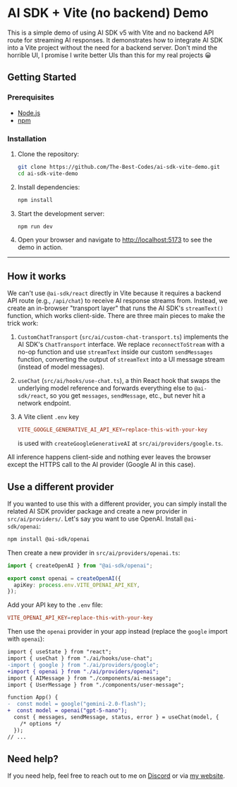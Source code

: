 # AI SDK + Vite (no backend) Demo

This is a simple demo of using AI SDK v5 with Vite and no backend API route for streaming AI responses. It demonstrates how to integrate AI SDK into a Vite project without the need for a backend server. Don't mind the horrible UI, I promise I write better UIs than this for my real projects 😀

## Getting Started

### Prerequisites

- [Node.js](https://nodejs.org/)
- [npm](https://docs.npmjs.com/downloading-and-installing-node-js-and-npm)

### Installation

1. Clone the repository:

   ```bash
   git clone https://github.com/The-Best-Codes/ai-sdk-vite-demo.git
   cd ai-sdk-vite-demo
   ```

2. Install dependencies:

   ```bash
   npm install
   ```

3. Start the development server:

   ```bash
   npm run dev
   ```

4. Open your browser and navigate to [http://localhost:5173](http://localhost:5173) to see the demo in action.

---

## How it works

We can't use `@ai-sdk/react` directly in Vite because it requires a backend API route (e.g., `/api/chat`) to receive AI response streams from.
Instead, we create an in-browser "transport layer" that runs the AI SDK's
`streamText()` function, which works client-side. There are three main pieces to make the trick work:

1. `CustomChatTransport` (`src/ai/custom-chat-transport.ts`) implements the
   AI SDK's `ChatTransport` interface. We replace `reconnectToStream` with a no-op function and use `streamText` inside our custom `sendMessages` function, converting the output of `streamText` into a UI message stream (instead of model messages).

2. `useChat` (`src/ai/hooks/use-chat.ts`), a thin React hook that swaps
   the underlying model reference and forwards everything else to
   `@ai-sdk/react`, so you get `messages`, `sendMessage`, etc., but never hit
   a network endpoint.

3. A Vite client `.env` key

   ```toml
   VITE_GOOGLE_GENERATIVE_AI_API_KEY=replace-this-with-your-key
   ```

   is used with `createGoogleGenerativeAI` at `src/ai/providers/google.ts`.

All inference happens client-side and nothing ever leaves the browser except the
HTTPS call to the AI provider (Google AI in this case).

## Use a different provider

If you wanted to use this with a different provider, you can simply install the related AI SDK provider package and create a new provider in `src/ai/providers/`. Let's say you want to use OpenAI. Install `@ai-sdk/openai`:

```bash
npm install @ai-sdk/openai
```

Then create a new provider in `src/ai/providers/openai.ts`:

```typescript
import { createOpenAI } from "@ai-sdk/openai";

export const openai = createOpenAI({
  apiKey: process.env.VITE_OPENAI_API_KEY,
});
```

Add your API key to the `.env` file:

```toml
VITE_OPENAI_API_KEY=replace-this-with-your-key
```

Then use the `openai` provider in your app instead (replace the `google` import with `openai`):

```diff
import { useState } from "react";
import { useChat } from "./ai/hooks/use-chat";
-import { google } from "./ai/providers/google";
+import { openai } from "./ai/providers/openai";
import { AIMessage } from "./components/ai-message";
import { UserMessage } from "./components/user-message";

function App() {
-  const model = google("gemini-2.0-flash");
+  const model = openai("gpt-5-nano");
  const { messages, sendMessage, status, error } = useChat(model, {
    /* options */
  });
// ...
```

## Need help?

If you need help, feel free to reach out to me on [Discord](https://discord.com/invite/dKeuR9yfBs) or via [my website](https://bestcodes.dev).
